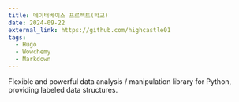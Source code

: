 ```yaml
---
title: 데이터베이스 프로젝트(학교)
date: 2024-09-22
external_link: https://github.com/highcastle01
tags:
  - Hugo
  - Wowchemy
  - Markdown
---
```


Flexible and powerful data analysis / manipulation library for Python, providing labeled data structures.

<!--more-->
